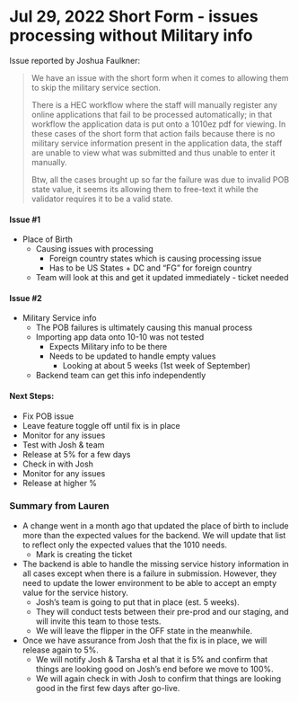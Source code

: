 # Jul 29, 2022 Short Form - issues processing without Military info

Issue reported by Joshua Faulkner:
>We have an issue with the short form when it comes to allowing them to skip the military service section.
> 
>There is a HEC workflow where the staff will manually register any online applications that fail to be processed automatically; in that workflow the application data is put onto a 1010ez pdf for viewing.
>In these cases of the short form that action fails because there is no military service information present in the application data, the staff are unable to view what was submitted and thus unable to enter it manually.
> 
>Btw, all the cases brought up so far the failure was due to invalid POB state value, it seems its allowing them to free-text it while the validator requires it to be a valid state.

#### Issue #1
- Place of Birth
     - Causing issues with processing
          - Foreign country states which is causing processing issue
          - Has to be US States + DC and “FG” for foreign country
     - Team will look at this and get it updated immediately - ticket needed

#### Issue #2
- Military Service info
     - The POB failures is ultimately causing this manual process
     - Importing app data onto 10-10 was not tested
          - Expects Military info to be there
          - Needs to be updated to handle empty values
               - Looking at about 5 weeks (1st week of September)
     - Backend team can get this info independently

#### Next Steps:
- Fix POB issue
- Leave feature toggle off until fix is in place
- Monitor for any issues
- Test with Josh & team
- Release at 5% for a few days
- Check in with Josh
- Monitor for any issues
- Release at higher %


### Summary from Lauren
- A change went in a month ago that updated the place of birth to include more than the expected values for the backend. We will update that list to reflect only the expected values that the 1010 needs.
     - Mark is creating the ticket
- The backend is able to handle the missing service history information in all cases except when there is a failure in submission. However, they need to update the lower environment to be able to accept an empty value for the service history.  
     - Josh’s team is going to put that in place (est. 5 weeks). 
     - They will conduct tests between their pre-prod and our staging, and will invite this team to those tests. 
     - We will leave the flipper in the OFF state in the meanwhile.
- Once we have assurance from Josh that the fix is in place, we will release again to 5%. 
     - We will notify Josh & Tarsha et al that it is 5% and confirm that things are looking good on Josh’s end before we move to 100%. 
     - We will again check in with Josh to confirm that things are looking good in the first few days after go-live.
